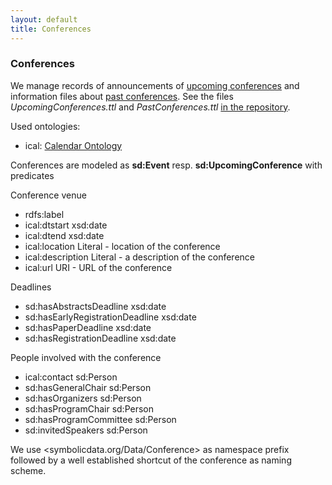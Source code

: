 ```yaml
---
layout: default
title: Conferences
---
```


### Conferences

We manage records of announcements of [upcoming conferences](http://symbolicdata.org/Data/UpcomingConferences/) and information files about [past conferences](http://symbolicdata.org/Data/PastConferences/). See the files *UpcomingConferences.ttl* and *PastConferences.ttl* [in the repository](http://symbolicdata.org/RDFData/).

Used ontologies:

-   ical: [Calendar Ontology](http://lov.okfn.org/dataset/lov/details/vocabulary_cal.html)

Conferences are modeled as **sd:Event** resp. **sd:UpcomingConference** with predicates

Conference venue

-   rdfs:label
-   ical:dtstart xsd:date
-   ical:dtend xsd:date
-   ical:location Literal - location of the conference
-   ical:description Literal - a description of the conference
-   ical:url URI - URL of the conference

Deadlines

-   sd:hasAbstractsDeadline xsd:date
-   sd:hasEarlyRegistrationDeadline xsd:date
-   sd:hasPaperDeadline xsd:date
-   sd:hasRegistrationDeadline xsd:date

People involved with the conference

-   ical:contact sd:Person
-   sd:hasGeneralChair sd:Person
-   sd:hasOrganizers sd:Person
-   sd:hasProgramChair sd:Person
-   sd:hasProgramCommittee sd:Person
-   sd:invitedSpeakers sd:Person

We use <symbolicdata.org/Data/Conference> as namespace prefix followed by a well established shortcut of the conference as naming scheme.
